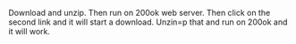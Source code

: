 Download and unzip. 
 Then run on 200ok web server.
 Then click on the second link and it will start a download.
 Unzin=p that and run on 200ok and it will work.
